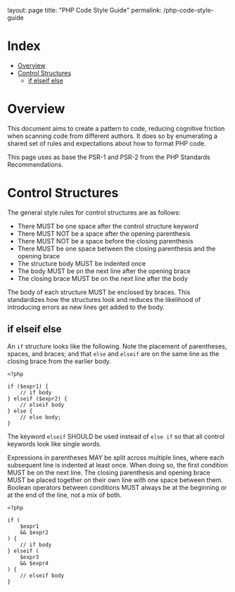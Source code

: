 layout: page
title: "PHP Code Style Guide"
permalink: /php-code-style-guide

# Index
- [Overview](#overview)
- [Control Structures](#control-structures)
    - [if elseif else](#if-elseif-else)

# Overview

This document aims to create a pattern to code, reducing cognitive friction when scanning code from different authors. It does so by enumerating a shared set of rules and expectations about how to format PHP code.

This page uses as base the PSR-1 and PSR-2 from the PHP Standards Recommendations.

# Control Structures

The general style rules for control structures are as follows:

- There MUST be one space after the control structure keyword
- There MUST NOT be a space after the opening parenthesis
- There MUST NOT be a space before the closing parenthesis
- There MUST be one space between the closing parenthesis and the opening brace
- The structure body MUST be indented once
- The body MUST be on the next line after the opening brace
- The closing brace MUST be on the next line after the body

The body of each structure MUST be enclosed by braces. This standardizes how the structures look and reduces the likelihood of introducing errors as new lines get added to the body.

## if elseif else

An ```if``` structure looks like the following. Note the placement of parentheses, spaces, and braces; and that ```else``` and ```elseif``` are on the same line as the closing brace from the earlier body.

```
<?php

if ($expr1) {
    // if body
} elseif ($expr2) {
    // elseif body
} else {
    // else body;
}
```

The keyword ```elseif``` SHOULD be used instead of ```else if``` so that all control keywords look like single words.

Expressions in parentheses MAY be split across multiple lines, where each subsequent line is indented at least once. When doing so, the first condition MUST be on the next line. The closing parenthesis and opening brace MUST be placed together on their own line with one space between them. Boolean operators between conditions MUST always be at the beginning or at the end of the line, not a mix of both.

```
<?php

if (
    $expr1
    && $expr2
) {
    // if body
} elseif (
    $expr3
    && $expr4
) {
    // elseif body
}
```